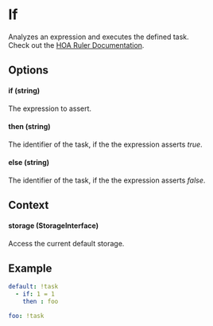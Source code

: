 # If

Analyzes an expression and executes the defined task.<br>
Check out the [HOA Ruler Documentation](https://hoa-project.net/En/Literature/Hack/Ruler.html).

## Options

#### if (string)

The expression to assert.

#### then (string)

The identifier of the task, if the the expression asserts *true*.

#### else (string)

The identifier of the task, if the the expression asserts *false*.

## Context

#### storage (StorageInterface)

Access the current default storage.

## Example

```yaml
default: !task
  - if: 1 = 1
    then : foo

foo: !task
```
